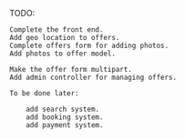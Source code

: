 TODO:

	Complete the front end.
	Add geo location to offers.
	Complete offers form for adding photos.
	Add photos to offer model.
	
	Make the offer form multipart.
	Add admin controller for managing offers.

	To be done later:

		add search system.
		add booking system.
		add payment system.